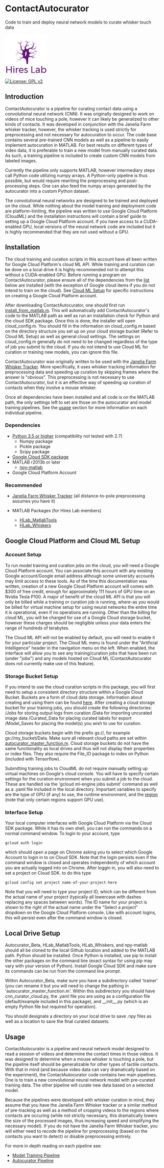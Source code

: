 # ContactAutocurator
Code to train and deploy neural network models to curate whisker touch data

[![Hires Lab](https://github.com/jonathansy/whisker-autocurator/blob/master/Resources/Images/HiresLab-logoM.png)](http://68.181.113.239:8080//hireslabwiki/index.php?title=Main_Page)

[![License: GPL v2](https://img.shields.io/badge/License-GPL%20v2-blue.svg)](https://www.gnu.org/licenses/old-licenses/gpl-2.0.en.html)

## Introduction
ContactAutocurator is a pipeline for curating contact data using a convolutional neural network (CNN). It was originally designed to work on videos of mice touching a pole, however it can likely be generalized to other kinds of contacts. It was developed in conjunction with the Janelia Farm whisker tracker, however, the whisker tracking is used strictly for preprocessing and not necessary for autocuration to occur. The code base contains several pre-trained CNN models as well as a pipeline to easily implement autocuration in MATLAB. For best results on different types of video data, it is preferable to train a new model from manually curated data. As such, a training pipeline is included to create custom CNN models from labeled images. 

Currently the pipeline only supports MATLAB, however intermediary steps call Python code utilizing numpy arrays. A Python-only pipeline is thus possible, but would require rewriting the preprocessing and post-processing steps. One can also feed the numpy arrays generated by the autocurator into a custom Python dataset. 

The convolutional neural networks are designed to be trained and deployed on the cloud. While nothing about the model training and deployment code are platform-limiting, the pipeline was written to use Google Cloud Platform (CloudML) and the installation instructions will contain a brief guide to setting up a Google Cloud Platform account. If you have access to a CUDA-enabled GPU, local versions of the neural network code are included but it is highly recommended that they are not used without a GPU. 


## Installation 
The cloud training and curation scripts in this account have all been written for Google Cloud Platform's cloud ML API. While training and curation can be done on a local drive it is highly recommended not to attempt this without a CUDA-enabled GPU. Before running a program on ContactAutocurator, please ensure all of the dependencies from the [list](#dependencies) below are installed (with the exception of Google cloud items if you do not intend to train on the cloud). See [Cloud ML Setup](#cloud-ml-setup) for specific instructions on creating a Google Cloud Platform account. 

After downloading ContactAutocurator, one should first run [install_from_matlab.m](https://github.com/jonathansy/ContactAutocurator/blob/master/install_from_matlab.m). This will automatically add ContactAutocurator's code to the MATLAB path as well as run an installation check for Python and the cloud SDK package. Once this is done, the installer will open cloud_config.m. You should fill in the information on cloud_config.m based on the directory structure you set up on your cloud storage bucket (Refer to Cloud ML Setup) as well as general cloud settings. The settings on cloud_config.m generally do not need to be changed regardless of the type of job you submit to the cloud. If you do not intend to use Cloud ML for curation or training new models, you can ignore this file. 

ContactAutocurator was originally written to be used with the [Janelia Farm Whisker Tracker](https://wiki.janelia.org/wiki/display/MyersLab/Whisker+Tracking+Downloads). More specifically, it uses whisker tracking information for preprocessing data and speeding up curation by skipping frames where the answer is "obvious". This preprocessing is not necessary to use ContactAutocurator, but it is an effective way of speeding up curation of contacts when they involve a mouse whisker. 

Once all dependencies have been installed and all code is on the MATLAB path, the only settings left to set are those on the autocurator and model training pipelines. See the [usage](#usage) section for more information on each individual pipeline. 

### Dependencies
* [Python 3.5 or higher](https://www.python.org/downloads/) (compatibility not tested with 2.7)  
  - Numpy package  
  - Pickle package  
  - Scipy package
* [Google Cloud SDK package](https://cloud.google.com/sdk/)
* MATLAB r2013b or later
  - [npy-matlab](https://github.com/kwikteam/npy-matlab)
* Google Cloud Platform Account



### Recommended
* [Janelia Farm Whisker Tracker](https://wiki.janelia.org/wiki/display/MyersLab/Whisker+Tracking+Downloads) (all distance-to-pole preprocessing assumes you have it)

* MATLAB Packages (for Hires Lab members)
  - [HLab_MatlabTools](https://github.com/hireslab/HLab_MatlabTools)  
  - [HLab_Whiskers](https://github.com/hireslab/HLab_Whiskers)



## Google Cloud Platform and Cloud ML Setup
### Account Setup
To run model training and curation jobs on the cloud, you will need a Google Cloud Platform account. You can associate this account with any existing Google account/Google email address although some university accounts may limit access to these tools. As of the time this documentation was written, creation of a new Google Cloud Platform account will comes with $300 of free credit, enough for approximately 111 hours of GPU time on an Nvidia Tesla P100. A major of benefit of the cloud ML API is that you will only be billed while a training or curation job is running, where-as you would be billed for virtual machine setup for using neural networks the entire time it is operational, even if no operations are running. Other than the billing for cloud ML, you will be charged for use of a Google Cloud storage bucket, however these charges should be negligible unless your data enters the range of hundreds of terabytes.

The Cloud ML API will not be enabled by default, you will need to enable it for your particular project. The Cloud ML menu is found under the "Artificial Intelligence" header in the navigation menu on the left. When enabled, the interface will allow you to see any training/curation jobs that have been run (under "jobs") and any models hosted on Cloud ML (ContactAutocurator does not currently make use of this feature). 

### Storage Bucket Setup
If you intend to use the cloud curation scripts in this package, you will first need to setup a consistent directory structure within a Google Cloud Bucket. Buckets are a form of cloud data storage. Information about creating and using them can be found [here](https://cloud.google.com/storage/docs/creating-buckets). After creating a cloud storage bucket for your training jobs, you should create the following directories:
/Jobs for storing output logs from curation
/Data for importing uncurated image data 
/Curated_Data for placing curated labels for export 
/Model_Saves for placing the model(s) you wish to use for curation.

Cloud storage buckets begin with the prefix gs://, for example gs://my_bucket/Data. Make sure all relevant cloud paths are set within [autocurator_master_function.m](https://github.com/jonathansy/whisker-autocurator/blob/master/Autocurator_Beta/autocurator_master_function.m). Cloud storage buckets do not have the same functionality as local drives and thus will not display their properties or index files. They also require the File_IO package to index on Python (included with Tensorflow). 

Submitting training jobs to CloudML do not require manually setting up virtual machines on Google's cloud console. You will have to specify certain settings for the curation environment when you submit a job to the cloud. These are handled via  the 'gcloud ml-engine jobs submit' command as well as a .yaml file included in the local directory. Important variables to specify are the type of GPU (if any) to use, the runtime environment, and the [region](https://cloud.google.com/compute/docs/regions-zones/) (note that only certain regions support GPU use). 

### Interface Setup
Your local computer interfaces with Google Cloud Platform via the Cloud SDK package. While it has its own shell, you can run the commands on a normal command window. To login to your account, type
```
gcloud auth login
``` 
which should open a page on Chrome asking you to select which Google Account to login in to on Cloud SDK. Note that the login persists even if the command window is closed and operates independently of which account you are actually logged into on Chrome. After loggin in, you will also need to set a project on Cloud SDK. to do this type
```
gcloud config set project name-of-your-project-here
```
Note that you will need to type your project ID, which can be different from the actual name of your project (typically all lowercase with dashes replacing any spaces between words). The ID name for your project is shown to the right of the actual name under the "Select a project" dropdown on the Google Cloud Platform console. Like with account logins, this will persist even after the command window is closed. 

## Local Drive Setup 
Autocurator_Beta, HLab_MatlabTools, HLab_Whiskers, and npy-matlab should all be cloned to the local Github location and added to the MATLAB path. Python should be installed. Once Python is installed, use pip to install the other packages on the command line (exact syntax for using pip may vary with your version of Python). Install Google Cloud SDK and make sure its commands can be run from the command line prompt. 

Within Autocurator_Beta, make sure you have a subdirectory called 'trainer' (you can rename it but you will need to change the pathing in 'autocurator_master_function.m'. Within this subdirectory you should have cnn_curator_cloud.py, the .yaml file you are using as a configuration file (default/example included in this package), and \_\_init\_\_.py (which is an empty Python file but required for operation). 

You should designate a directory on your local drive to save .npy files as well as a location to save the final curated datasets. 

## Usage

ContactAutocurator is a pipeline and neural network model designed to read a session of videos and determine the contact times in those videos. It was designed to determine when a mouse whisker is touching a pole, but the pipeline itself should be generalizable for other types of tactile contacts. With that in mind (and because video data can vary dramatically based on the experiment), the ContactAutocurator code contains two main pipelines. One is to train a new convolutional neural network model with pre-curated training data. The other pipeline will curate new data based on a selected model. 

Because the pipelines were developed with whisker curation in mind, they assume that you have the Janelia Farm Whisker tracker or a similar method of pre-tracking as well as a method of cropping videos to the regions where contacts are occuring (while not strictly necessary, this dramatically lowers the size of the processed images, thus increasing speed and simplifying the necessary model). If you do not have the Janelia Farm Whisker tracker, you will either need to recode the pipeline for preprocessing (based on the contacts you want to detect) or disable preprocessing entirely. 

For more in depth reading on each pipeline see:
* [Model Training Pipeline](https://github.com/jonathansy/ContactAutocurator/blob/master/docs/Training_Pipeline_Documentation.md)
* [Autocurator Pipeline](https://github.com/jonathansy/ContactAutocurator/blob/master/docs/Autocurator_Documentation.md) 
